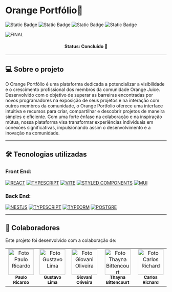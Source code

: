 # Orange Portfólio🍊

![Static Badge](https://img.shields.io/badge/release%20date-february-orange)
![Static Badge](https://img.shields.io/badge/squad%204-orange)
![Static Badge](https://img.shields.io/badge/orange%20juice-orange)
![Static Badge](https://img.shields.io/badge/fcamara-orange)


![FINAL](https://github.com/Squad-4-Hackathon-FCamara/Back-End/assets/50846424/91e76f8f-1216-4a92-a51c-67fab77dd134)


<h4 align="center">
   Status: Concluído 🚀
</h4>

---

## 💻 Sobre o projeto

O Orange Portfólio é uma plataforma dedicada a potencializar a visibilidade e o crescimento profissional dos membros da comunidade Orange Juice. Desenvolvido com o objetivo de superar as barreiras encontradas por novos programadores na exposição de seus projetos e na interação com outros membros da comunidade, o Orange Portfolio oferece uma interface intuitiva e recursos para criar, compartilhar e descobrir projetos de maneira simples e eficiente. Com uma forte ênfase na colaboração e na inspiração mútua, nossa plataforma visa transformar experiências individuais em conexões significativas, impulsionando assim o desenvolvimento e a inovação na comunidade.

---

## 🛠️ Tecnologias utilizadas
### Front End:
<a href="https://react.dev/"><img alt="REACT" src="https://img.shields.io/badge/React-ff5522?style=for-the-badge&logo=react&logoColor=white"></a>
<a href="https://www.typescriptlang.org/"><img alt="TYPESCRIPT" src="https://img.shields.io/badge/typescript-ff5522?style=for-the-badge&logo=typescript&logoColor=white"></a>
<a href="https://vitejs.dev/"><img alt="VITE" src="https://img.shields.io/badge/Vite-ff5522?style=for-the-badge&logo=vite&logoColor=white"></a>
<a href="https://styled-components.com/"><img alt="STYLED COMPONENTS" src="https://img.shields.io/badge/styled--components-ff5522?style=for-the-badge&logo=styled-components&logoColor=white"></a>
<a href="https://mui.com/material-ui/"><img alt="MUI" src="https://img.shields.io/badge/Material UI-ff5522?style=for-the-badge&logo=MUI&logoColor=white"></a>

### Back End:
<a href="https://nestjs.com/"><img alt="NESTJS" src="https://img.shields.io/badge/nestjs-ff5522?style=for-the-badge&logo=nestjs&logoColor=white"></a>
<a href="https://www.typescriptlang.org/"><img alt="TYPESCRIPT" src="https://img.shields.io/badge/typescript-ff5522?style=for-the-badge&logo=typescript&logoColor=white"></a>
<a href="https://typeorm.io/"><img alt="TYPEORM" src="https://img.shields.io/badge/typeorm-ff5522?style=for-the-badge&logo=type-orm&logoColor=white"></a>
<a href="https://www.postgresql.org/"><img alt="POSTGRE" src="https://img.shields.io/badge/postgresql-ff5522?style=for-the-badge&logo=postgresql&logoColor=white"></a>

---

## 🤝 Colaboradores

Este projeto foi desenvolvido com a colaboração de:

<table>
  <tr>
    <td align="center"><a href="https://github.com/Paulo-Ricard0"><img src="https://firebasestorage.googleapis.com/v0/b/uploads-58ebc.appspot.com/o/paulo.jpeg?alt=media&token=8658818a-1377-478a-884e-03efc40f2980" width="80px" alt="Foto Paulo Ricardo"/><br /><sub><b>Paulo Ricardo</b></sub></a><br /></td>
    <td align="center"><a href="https://github.com/gustas01"><img src="https://firebasestorage.googleapis.com/v0/b/uploads-58ebc.appspot.com/o/gustavo.jpeg?alt=media&token=f3033590-35d0-4456-8814-eb29e7274879" width="80px;" alt="Foto Gustavo Lima"/><br /><sub><b>Gustavo Lima</b></sub></a><br /></td>
    <td align="center"><a href="https://github.com/Giovani-O"><img src="https://firebasestorage.googleapis.com/v0/b/uploads-58ebc.appspot.com/o/giovani.jpeg?alt=media&token=c4e4f454-0f67-46da-9313-652a384aa7f4" width="80px" alt="Foto Giovani Oliveira"/><br /><sub><b>Giovani Oliveira</b></sub></a><br /></td>
    <td align="center"><a href="https://github.com/thaynahakan"><img src="https://firebasestorage.googleapis.com/v0/b/uploads-58ebc.appspot.com/o/thayna.jpeg?alt=media&token=7d83c892-4fbf-4bb9-a1de-e2f79a1d34df" width="80px" alt="Foto Thayna Bittencourt"/><br /><sub><b>Thayna Bittencourt</b></sub></a><br /></td>
    <td align="center"><a href="https://github.com/Crichard7"><img src="https://firebasestorage.googleapis.com/v0/b/uploads-58ebc.appspot.com/o/carlos.jpeg?alt=media&token=0128e2be-29f6-405b-b319-1e32b8eaf5bd" width="80px" alt="Foto Carlos Richard"/><br /><sub><b>Carlos Richard</b></sub></a><br /></td>
  </tr>
</table>
